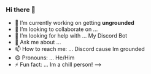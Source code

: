 ### Hi there 👋
- 🔭 I’m currently working on getting **ungrounded**
- 👯 I’m looking to collaborate on ...
- 🤔 I’m looking for help with ... My Discord Bot
- 💬 Ask me about ...
- 📫 How to reach me: ... Discord cause Im grounded
- 😄 Pronouns: ... He/Him
- ⚡ Fun fact: ... Im a chill person!
-->

<!--
**LockDice606/LockDice606** is a ✨ _special_ ✨ repository because its `README.md` (this file) appears on your GitHub profile.

Here are some ideas to get you started:

